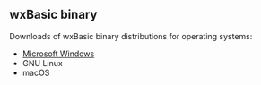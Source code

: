 ## wxBasic binary ##

Downloads of wxBasic binary distributions for operating systems:

* [Microsoft Windows](https://github.com/abenitez69/wxBasic/tree/main/bin/Windows)
* GNU Linux
* macOS
